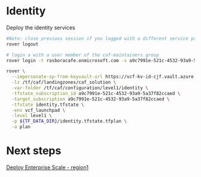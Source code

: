 
# Identity
Deploy the identity services

```bash
#Note: close previous session if you logged with a different service principal using --impersonate-sp-from-keyvault-url
rover logout

# login a with a user member of the caf-maintainers group
rover login -t rasboracafe.onmicrosoft.com -s a9c7991e-521c-4532-93a9-5a37f82ccaed

rover \
  --impersonate-sp-from-keyvault-url https://vcf-kv-id-cjf.vault.azure.net/ \
  -lz /tf/caf/landingzones/caf_solution \
  -var-folder /tf/caf/configuration/level1/identity \
  -tfstate_subscription_id a9c7991e-521c-4532-93a9-5a37f82ccaed \
  -target_subscription a9c7991e-521c-4532-93a9-5a37f82ccaed \
  -tfstate identity.tfstate \
  -env vcf_launchpad \
  -level level1 \
  -p ${TF_DATA_DIR}/identity.tfstate.tfplan \
  -a plan

```


# Next steps

[Deploy Enterprise Scale - region1](../../level1/alz/region1/readme.md)
